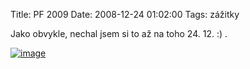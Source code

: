 Title: PF 2009
Date: 2008-12-24 01:02:00
Tags: zážitky

Jako obvykle, nechal jsem si to až na toho 24. 12. :) .

[![image](|filename|/images/pf2009-300x150.png "pf2009")](|filename|/images/pf2009.png)
